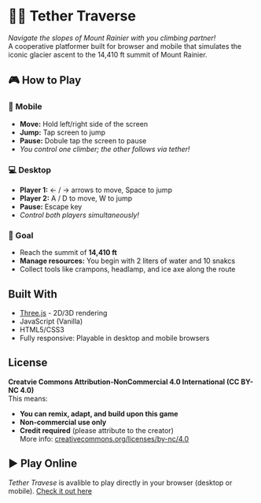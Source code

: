 # 🧗‍♀️ Tether Traverse

*Navigate the slopes of Mount Rainier with you climbing partner!*\
A cooperative platformer built for browser and mobile that simulates the iconic glacier ascent to the 14,410 ft summit of Mount Rainier. 

## 🎮 How to Play
### 📱 Mobile
- **Move:** Hold left/right side of the screen
- **Jump:** Tap screen to jump
- **Pause:** Dobule tap the screen to pause
- *You control one climber; the other follows via tether!*

### 💻 Desktop
- **Player 1:**  <span style="background-color: #f5f5f5">←</span> / <span style="background-color: #f5f5f5">→</span> arrows to move, <span style="background-color: #f5f5f5">Space</span> to jump
- **Player 2:** <span style="background-color: #f5f5f5">A</span> / <span style="background-color: #f5f5f5">D</span> to move, <span style="background-color: #f5f5f5">W</span> to jump
- **Pause:** <span style="background-color: #f5f5f5">Escape</span> key
- *Control both players simultaneously!*

### 🏁 Goal
- Reach the summit of **14,410 ft**
- **Manage resources:** You begin with <span style="background-color: #f5f5f5">2 liters of water</span> and <span style="background-color: #f5f5f5">10 snakcs</span>
- Collect tools like crampons, headlamp, and ice axe along the route

## Built With
- [Three.js](https://threejs.org/) - 2D/3D rendering
- JavaScript (Vanilla)
- HTML5/CSS3
- Fully responsive: Playable in desktop and mobile browsers

## License
**Creatvie Commons Attribution-NonCommercial 4.0 International (CC BY-NC 4.0)**\
This means:
- **You can remix, adapt, and build upon this game**
- **Non-commercial use only**
- **Credit required** (please attribute to the creator)\
More info: [creativecommons.org/licenses/by-nc/4.0](https://creativecommons.org/licenses/by-nc/4.0/)

## ▶️ Play Online
*Tether Travese* is avalible to play directly in your browser (desktop or mobile). [Check it out here](#)
